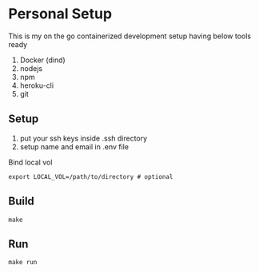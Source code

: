 # Personal Setup

This is my on the go containerized development setup having below tools ready
1. Docker (dind)
2. nodejs
3. npm
4. heroku-cli
5. git


## Setup
1. put your ssh keys inside .ssh directory
2. setup name and email in .env file

Bind local vol
```
export LOCAL_VOL=/path/to/directory # optional
```

## Build
```
make
```

## Run
```
make run
```
